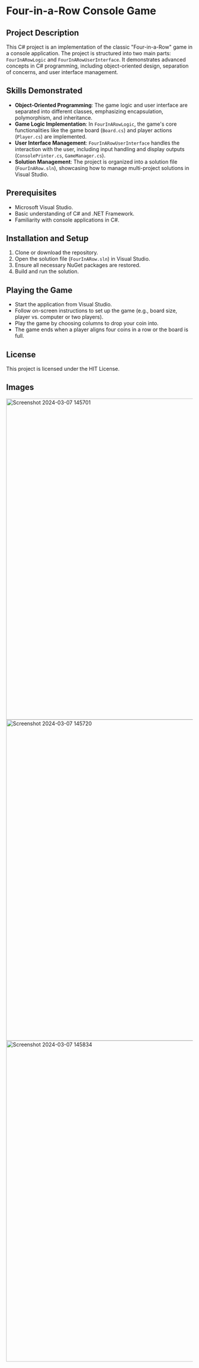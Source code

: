 # Four-in-a-Row Console Game

## Project Description
This C# project is an implementation of the classic "Four-in-a-Row" game in a console application. The project is structured into two main parts: `FourInARowLogic` and `FourInARowUserInterface`. It demonstrates advanced concepts in C# programming, including object-oriented design, separation of concerns, and user interface management.

## Skills Demonstrated
- **Object-Oriented Programming**: The game logic and user interface are separated into different classes, emphasizing encapsulation, polymorphism, and inheritance.
- **Game Logic Implementation**: In `FourInARowLogic`, the game's core functionalities like the game board (`Board.cs`) and player actions (`Player.cs`) are implemented.
- **User Interface Management**: `FourInARowUserInterface` handles the interaction with the user, including input handling and display outputs (`ConsolePrinter.cs`, `GameManager.cs`).
- **Solution Management**: The project is organized into a solution file (`FourInARow.sln`), showcasing how to manage multi-project solutions in Visual Studio.

## Prerequisites
- Microsoft Visual Studio.
- Basic understanding of C# and .NET Framework.
- Familiarity with console applications in C#.

## Installation and Setup
1. Clone or download the repository.
2. Open the solution file (`FourInARow.sln`) in Visual Studio.
3. Ensure all necessary NuGet packages are restored.
4. Build and run the solution.

## Playing the Game
- Start the application from Visual Studio.
- Follow on-screen instructions to set up the game (e.g., board size, player vs. computer or two players).
- Play the game by choosing columns to drop your coin into.
- The game ends when a player aligns four coins in a row or the board is full.

## License
This project is licensed under the HIT License.

## Images

<img width="867" alt="Screenshot 2024-03-07 145701" src="https://github.com/SaharYehezkel/Four-in-a-Row-Console-Game--C--.NET-/assets/36640987/9838d2b7-569a-4b11-96df-2afcac8f8e1f">
<img width="867" alt="Screenshot 2024-03-07 145720" src="https://github.com/SaharYehezkel/Four-in-a-Row-Console-Game--C--.NET-/assets/36640987/ae62b00b-80e4-402a-bdb8-b4f83c615a64">
<img width="867" alt="Screenshot 2024-03-07 145834" src="https://github.com/SaharYehezkel/Four-in-a-Row-Console-Game--C--.NET-/assets/36640987/46f58888-44bc-4d8e-9625-f53440124b84">
